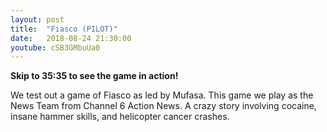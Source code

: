```yaml
---
layout: post
title:  "Fiasco (PILOT)"
date:   2018-08-24 21:30:00
youtube: cSB3GMbuUa0
---
```


**Skip to 35:35 to see the game in action!**

We test out a game of Fiasco as led by Mufasa. This game we play as the News Team from Channel 6 Action News. A crazy story involving cocaine, insane hammer skills, and helicopter cancer crashes.
